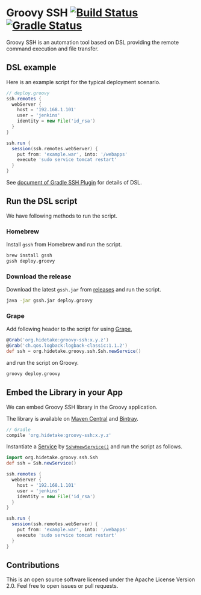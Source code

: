 Groovy SSH [![Build Status](https://travis-ci.org/int128/groovy-ssh.svg?branch=master)](https://travis-ci.org/int128/groovy-ssh) [![Gradle Status](https://gradleupdate.appspot.com/int128/groovy-ssh/status.svg?branch=master)](https://gradleupdate.appspot.com/int128/groovy-ssh/status)
==========

Groovy SSH is an automation tool based on DSL providing the remote command execution and file transfer.


DSL example
-----------

Here is an example script for the typical deployment scenario.

```groovy
// deploy.groovy
ssh.remotes {
  webServer {
    host = '192.168.1.101'
    user = 'jenkins'
    identity = new File('id_rsa')
  }
}

ssh.run {
  session(ssh.remotes.webServer) {
    put from: 'example.war', into: '/webapps'
    execute 'sudo service tomcat restart'
  }
}
```

See [document of Gradle SSH Plugin](https://gradle-ssh-plugin.github.io) for details of DSL.


Run the DSL script
------------------

We have following methods to run the script.

### Homebrew

Install `gssh` from Homebrew and run the script.

```sh
brew install gssh
gssh deploy.groovy
```

### Download the release

Download the latest `gssh.jar` from [releases](https://github.com/int128/groovy-ssh/releases) and run the script.

```sh
java -jar gssh.jar deploy.groovy
```

### Grape

Add following header to the script for using [Grape](http://groovy.codehaus.org/Grape),

```groovy
@Grab('org.hidetake:groovy-ssh:x.y.z')
@Grab('ch.qos.logback:logback-classic:1.1.2')
def ssh = org.hidetake.groovy.ssh.Ssh.newService()
```

and run the script on Groovy.

```sh
groovy deploy.groovy
```


Embed the Library in your App
-----------------------------

We can embed Groovy SSH library in the Groovy application.

The library is available
on [Maven Central](http://search.maven.org/#search%7Cgav%7C1%7Cg%3A%22org.hidetake%22%20AND%20a%3A%22groovy-ssh%22)
and [Bintray](https://bintray.com/int128/maven/groovy-ssh).

```groovy
// Gradle
compile 'org.hidetake:groovy-ssh:x.y.z'
```

Instantiate a [Service](src/main/groovy/org/hidetake/groovy/ssh/core/Service.groovy)
by [`Ssh#newService()`](src/main/groovy/org/hidetake/groovy/ssh/Ssh.groovy)
and run the script as follows.

```groovy
import org.hidetake.groovy.ssh.Ssh
def ssh = Ssh.newService()

ssh.remotes {
  webServer {
    host = '192.168.1.101'
    user = 'jenkins'
    identity = new File('id_rsa')
  }
}

ssh.run {
  session(ssh.remotes.webServer) {
    put from: 'example.war', into: '/webapps'
    execute 'sudo service tomcat restart'
  }
}
```


Contributions
-------------

This is an open source software licensed under the Apache License Version 2.0.
Feel free to open issues or pull requests.
